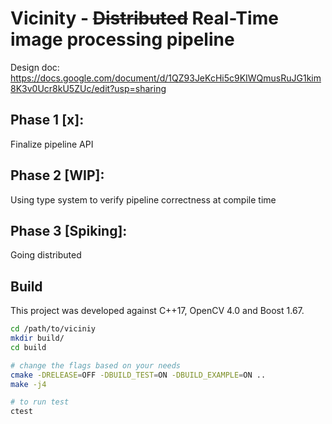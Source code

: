 # Vicinity - ~~Distributed~~ Real-Time image processing pipeline

Design doc: https://docs.google.com/document/d/1QZ93JeKcHi5c9KIWQmusRuJG1kim8K3v0Ucr8kU5ZUc/edit?usp=sharing

## Phase 1 [x]:
Finalize pipeline API

## Phase 2 [WIP]:
Using type system to verify pipeline correctness at compile time

## Phase 3 [Spiking]:
Going distributed


## Build

This project was developed against C++17, OpenCV 4.0 and Boost 1.67.

``` bash
cd /path/to/viciniy
mkdir build/
cd build

# change the flags based on your needs
cmake -DRELEASE=OFF -DBUILD_TEST=ON -DBUILD_EXAMPLE=ON ..
make -j4

# to run test 
ctest
```
